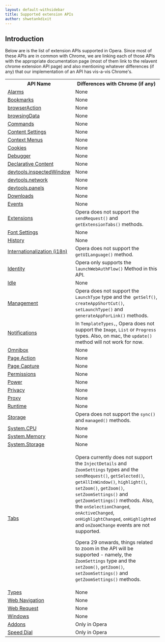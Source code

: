 ```yaml
---
layout: default-withsidebar
title: Supported extension APIs
author: shwetankdixit
---
```


## Introduction

Below are is the list of extension APIs supported in Opera. Since most of these APIs are in common with Chrome, we are linking each of those APIs with the appropriate documentation page (most of them link to the relavent chrome extension API page) and also mentioning whatever differences (if any) that our implementation of an API has vis-a-vis Chrome's.


<table>
	<tbody>
		<tr>
			<th>API Name</th>
			<th>Differences with Chrome (if any)</th>
		</tr>
		<tr>
			<td><a href="https://developer.chrome.com/apps/alarms">Alarms</a></td>
			<td>None</td>
		</tr>
		<tr>
			<td><a href="https://developer.chrome.com/extensions/bookmarks">Bookmarks</a></td>
			<td>None</td>
		</tr>
		<tr>
			<td><a href="https://developer.chrome.com/extensions/browserAction">browserAction</a></td>
			<td>None</td>
		</tr>
		<tr>
			<td><a href="https://developer.chrome.com/extensions/browsingData">browsingData</a></td>
			<td>None</td>
		</tr>
		<tr>
			<td><a href="https://developer.chrome.com/extensions/commands">Commands</a></td>
			<td>None</td>
		</tr>
		<tr>
			<td><a href="https://developer.chrome.com/extensions/contentSettings">Content Settings</a></td>
			<td>None</td>
		</tr>
		<tr>
			<td><a href="https://developer.chrome.com/extensions/contextMenus">Context Menus</a></td>
			<td>None</td>
		</tr>
		<tr>
			<td><a href="https://developer.chrome.com/extensions/cookies">Cookies</a></td>
			<td>None</td>
		</tr>
		<tr>
			<td><a href="https://developer.chrome.com/extensions/debugger">Debugger</a></td>
			<td>None</td>
		</tr>
		<tr>
			<td><a href="https://developer.chrome.com/extensions/declarativeContent">Declarative Content</a></td>
			<td>None</td>
		</tr>
		<tr>
			<td><a href="https://developer.chrome.com/extensions/devtools_inspectedWindow">devtools.inspectedWindow</a></td>
			<td>None</td>
		</tr>
		<tr>
			<td><a href="https://developer.chrome.com/extensions/devtools_network">devtools.network</a></td>
			<td>None</td>
		</tr>
		<tr>
			<td><a href="https://developer.chrome.com/extensions/devtools_panels">devtools.panels</a></td>
			<td>None</td>
		</tr>
		<tr>
			<td><a href="https://developer.chrome.com/extensions/downloads">Downloads</a></td>
			<td>None</td>
		</tr>
		<tr>
			<td><a href="https://developer.chrome.com/extensions/events">Events</a></td>
			<td>None</td>
		</tr>
		<tr>
			<td><a href="https://developer.chrome.com/extensions/extensions">Extensions</a></td>
			<td>Opera does not support the <code>sendRequest()</code> and <code>getExtensionTabs()</code> methods.</td>
		</tr>
		<tr>
			<td><a href="https://developer.chrome.com/extensions/fontSettings">Font Settings</a></td>
			<td>None</td>
		</tr>
		<tr>
			<td><a href="https://developer.chrome.com/extensions/history">History</a></td>
			<td>None</td>
		</tr>
		<tr>
			<td><a href="https://developer.chrome.com/extensions/i18n">Internationalization (i18n)</a></td>
			<td>Opera does not support the <code>getUILanguage()</code> method.</td>
		</tr>
		<tr>
			<td><a href="https://developer.chrome.com/extensions/identity">Identity</a></td>
			<td>Opera only supports the <code>launchWebAuthFlow()</code> Method in this API.</td>
		</tr>
		<tr>
			<td><a href="https://developer.chrome.com/extensions/idle">Idle</a></td>
			<td>None</td>
		</tr>
		<tr>
			<td><a href="https://developer.chrome.com/extensions/management">Management</a></td>
			<td>Opera does not support the <code>LaunchType</code> type and the<code> getSelf()</code>, <code>createAppShortCut()</code>, <code>setLaunchType()</code> and <code>generateAppForLink()</code> methods.</td>
		</tr>
		<tr>
			<td><a href="https://developer.chrome.com/extensions/notifications">Notifications</a></td>
			<td>In <code>TemplateTypes,</code>, Opera does not support the <code>Image</code>, <code>List</code> or <code>Progress</code> types. Also, on mac, the <code>update()</code> method will not work for now.</td>
		</tr>
		<tr>
			<td><a href="https://developer.chrome.com/extensions/omnibox">Omnibox</a></td>
			<td>None</td>
		</tr>
		<tr>
			<td><a href="https://developer.chrome.com/extensions/pageAction">Page Action</a></td>
			<td>None</td>
		</tr>
		<tr>
			<td><a href="https://developer.chrome.com/extensions/pageCapture">Page Capture</a></td>
			<td>None</td>
		</tr>
		<tr>
			<td><a href="https://developer.chrome.com/extensions/permissions">Permissions</a></td>
			<td>None</td>
		</tr>
		<tr>
			<td><a href="https://developer.chrome.com/extensions/power">Power</a></td>
			<td>None</td>
		</tr>
		<tr>
			<td><a href="https://developer.chrome.com/extensions/privacy">Privacy</a></td>
			<td>None</td>
		</tr>
		<tr>
			<td><a href="https://developer.chrome.com/extensions/proxy">Proxy</a></td>
			<td>None</td>
		</tr>
		<tr>
			<td><a href="https://developer.chrome.com/extensions/runtime">Runtime</a></td>
			<td>None</td>
		</tr>
		<tr>
			<td><a href="https://developer.chrome.com/extensions/storage">Storage</a></td>
			<td>Opera does not support the <code>sync()</code> and <code>managed()</code> methods.</td>
		</tr>
		<tr>
			<td><a href="https://developer.chrome.com/extensions/system_cpu">System.CPU</a></td>
			<td>None</td>
		</tr>
		<tr>
			<td><a href="https://developer.chrome.com/extensions/system_memory">System.Memory</a></td>
			<td>None</td>
		</tr>
		<tr>
			<td><a href="https://developer.chrome.com/extensions/systemStorage">System.Storage</a></td>
			<td>None</td>
		</tr>
		<tr>
			<td><a href="https://developer.chrome.com/extensions/tabs">Tabs</a></td>
			<td><p>Opera currently does not support the <code>InjectDetails</code> and <code>ZoomSettings</code> types and the <code>sendRequest()</code>, <code>getSelected()</code>, <code>getAllInWindow()</code>, <code>highlight()</code>, <code>setZoom()</code>, <code>getZoom()</code>, <code>setZoomSettings()</code> and <code>getZoomSettings()</code> methods. Also, the <code>onSelectionChanged</code>, <code>onActiveChanged</code>, <code>onHighlightChanged</code>, <code>onHighlighted</code> and <code>onZoomChange</code> events are not supported.</p> <p>Opera 29 onwards, things related to zoom in the API will be supported - namely, the <code>ZoomSettings</code> type and the <code>setZoom()</code>, <code>getZoom()</code>, <code>setZoomSettings()</code> and <code>getZoomSettings()</code> methods. </p> </td>
		</tr>
		<tr>
			<td><a href="https://developer.chrome.com/extensions/types">Types</a></td>
			<td>None</td>
		</tr>
		<tr>
			<td><a href="https://developer.chrome.com/extensions/webNavigation">Web Navigation</a></td>
			<td>None</td>
		</tr>
		<tr>
			<td><a href="https://developer.chrome.com/extensions/webRequest">Web Request</a></td>
			<td>None</td>
		</tr>
		<tr>
			<td><a href="https://developer.chrome.com/extensions/windows">Windows</a></td>
			<td>None</td>
		</tr>
		<tr>
			<td><a href="https://dev.opera.com/extensions/addons.html">Addons</a></td>
			<td>Only in Opera</td>
		</tr>
		<tr>
			<td><a href="https://dev.opera.com/extensions/speeddial.html">Speed Dial</a></td>
			<td>Only in Opera</td>
		</tr>
	</tbody>
</table>

